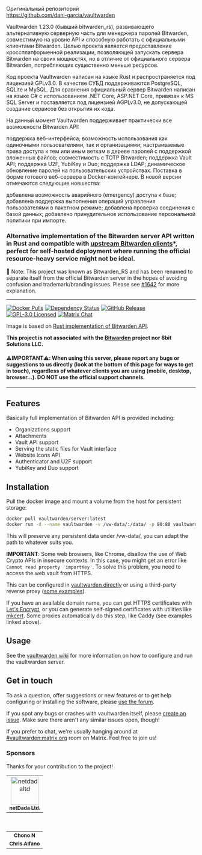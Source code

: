 Оригинальный репозиторий  
https://github.com/dani-garcia/vaultwarden

Vaultwarden 1.23.0 (бывший bitwarden_rs), развивающего альтернативную серверную часть для менеджера паролей Bitwarden, совместимую на уровне API и способную работать с официальными клиентами Bitwarden. Целью проекта является предоставление кроссплатформенной реализации, позволяющей запускать сервера Bitwarden на своих мощностях, но в отличие от официального сервера Bitwarden, потребляющих существенно меньше ресурсов.

Код проекта Vaultwarden написан на языке Rust и распространяется под лицензией GPLv3.0. В качестве СУБД поддерживаются PostgreSQL, SQLite и MySQL. Для сравнения официальный сервер Bitwarden написан на языке C# с использованием .NET Core, ASP.NET Core, привязан к MS SQL Server и поставляется под лицензией AGPLv3.0, не допускающей создание сервисов без открытия их кода.

На данный момент Vaultwarden поддерживает практически все возможности Bitwarden API:

поддержка веб-интерфейса;
возможность использования как одиночными пользователями, так и организациями;
настраиваемые права доступа к тем или иным веткам в дереве паролей с поддержкой вложенных файлов;
совместимость с TOTP Bitwarden;
поддержка Vault API;
поддержка U2F, YubiKey и Duo;
поддержка LDAP;
динамическое обновление паролей на пользовательских устройствах.
Поставка в форме готового веб-сервера в Docker-контейнере.
В новой версии отмечаются следующие новшества:

добавлена возможность аварийного (emergency) доступа к базе;
добавлена поддержка выполнения операций управления пользователями в пакетном режиме;
добавлена проверка соединения с базой данных;
добавлено принудительное использование персональной политики при импорте.

### Alternative implementation of the Bitwarden server API written in Rust and compatible with [upstream Bitwarden clients](https://bitwarden.com/download/)*, perfect for self-hosted deployment where running the official resource-heavy service might not be ideal.

📢 Note: This project was known as Bitwarden_RS and has been renamed to separate itself from the official Bitwarden server in the hopes of avoiding confusion and trademark/branding issues. Please see [#1642](https://github.com/dani-garcia/vaultwarden/discussions/1642) for more explanation.

---

[![Docker Pulls](https://img.shields.io/docker/pulls/vaultwarden/server.svg)](https://hub.docker.com/r/vaultwarden/server)
[![Dependency Status](https://deps.rs/repo/github/dani-garcia/vaultwarden/status.svg)](https://deps.rs/repo/github/dani-garcia/vaultwarden)
[![GitHub Release](https://img.shields.io/github/release/dani-garcia/vaultwarden.svg)](https://github.com/dani-garcia/vaultwarden/releases/latest)
[![GPL-3.0 Licensed](https://img.shields.io/github/license/dani-garcia/vaultwarden.svg)](https://github.com/dani-garcia/vaultwarden/blob/master/LICENSE.txt)
[![Matrix Chat](https://img.shields.io/matrix/vaultwarden:matrix.org.svg?logo=matrix)](https://matrix.to/#/#vaultwarden:matrix.org)

Image is based on [Rust implementation of Bitwarden API](https://github.com/dani-garcia/vaultwarden).

**This project is not associated with the [Bitwarden](https://bitwarden.com/) project nor 8bit Solutions LLC.**

#### ⚠️**IMPORTANT**⚠️: When using this server, please report any bugs or suggestions to us directly (look at the bottom of this page for ways to get in touch), regardless of whatever clients you are using (mobile, desktop, browser...). DO NOT use the official support channels.

---

## Features

Basically full implementation of Bitwarden API is provided including:

 * Organizations support
 * Attachments
 * Vault API support
 * Serving the static files for Vault interface
 * Website icons API
 * Authenticator and U2F support
 * YubiKey and Duo support

## Installation
Pull the docker image and mount a volume from the host for persistent storage:

```sh
docker pull vaultwarden/server:latest
docker run -d --name vaultwarden -v /vw-data/:/data/ -p 80:80 vaultwarden/server:latest
```
This will preserve any persistent data under /vw-data/, you can adapt the path to whatever suits you.

**IMPORTANT**: Some web browsers, like Chrome, disallow the use of Web Crypto APIs in insecure contexts. In this case, you might get an error like `Cannot read property 'importKey'`. To solve this problem, you need to access the web vault from HTTPS. 

This can be configured in [vaultwarden directly](https://github.com/dani-garcia/vaultwarden/wiki/Enabling-HTTPS) or using a third-party reverse proxy ([some examples](https://github.com/dani-garcia/vaultwarden/wiki/Proxy-examples)).

If you have an available domain name, you can get HTTPS certificates with [Let's Encrypt](https://letsencrypt.org/), or you can generate self-signed certificates with utilities like [mkcert](https://github.com/FiloSottile/mkcert). Some proxies automatically do this step, like Caddy (see examples linked above).

## Usage
See the [vaultwarden wiki](https://github.com/dani-garcia/vaultwarden/wiki) for more information on how to configure and run the vaultwarden server.

## Get in touch
To ask a question, offer suggestions or new features or to get help configuring or installing the software, please [use the forum](https://vaultwarden.discourse.group/).

If you spot any bugs or crashes with vaultwarden itself, please [create an issue](https://github.com/dani-garcia/vaultwarden/issues/). Make sure there aren't any similar issues open, though!

If you prefer to chat, we're usually hanging around at [#vaultwarden:matrix.org](https://matrix.to/#/#vaultwarden:matrix.org) room on Matrix. Feel free to join us!

### Sponsors
Thanks for your contribution to the project!

<table>
  <tr>
    <td align="center">
      <a href="https://github.com/netdadaltd">
        <img src="https://avatars.githubusercontent.com/u/77323954?s=75&v=4" width="75px;" alt="netdadaltd"/>
        <br />
        <sub><b>netDada Ltd.</b></sub>
      </a>
  </td>
  </tr>
</table>

<br/>

<table>
  <tr>
    <td align="center">
      <a href="https://github.com/Gyarbij" style="width: 75px">
        <sub><b>Chono N</b></sub>
      </a>
    </td>
  </tr>
  <tr>
    <td align="center">
       <a href="https://github.com/themightychris">
        <sub><b>Chris Alfano</b></sub>
      </a>
    </td>
  </tr>
</table>
